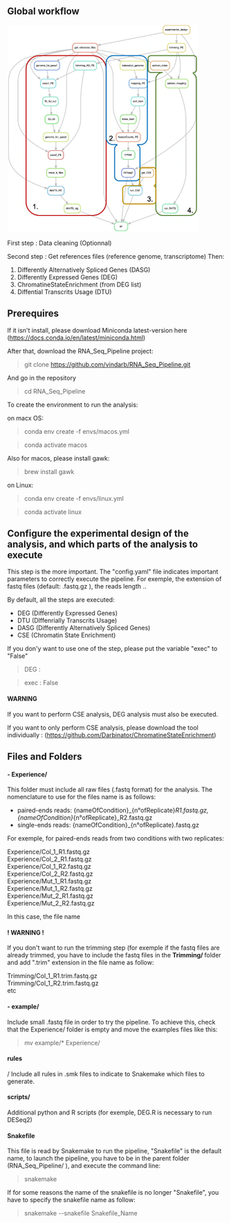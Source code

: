 ## Global workflow 

![alt text](dag.png)

First step : Data cleaning (Optionnal)

Second step : Get references files (reference genome, transcriptome)
Then:
1. Differently Alternatively Spliced Genes (DASG)
2. Differently Expressed Genes (DEG)
3. ChromatineStateEnrichment (from DEG list)
4. Diffential Transcrits Usage (DTU)

## Prerequires

If it isn't install, please download Miniconda latest-version here (https://docs.conda.io/en/latest/miniconda.html)

After that, download the RNA_Seq_Pipeline project:
> git clone https://github.com/vindarb/RNA_Seq_Pipeline.git

And go in the repository 
> cd RNA_Seq_Pipeline 

To create the environment to run the analysis:

on macx OS:
> conda env create -f envs/macos.yml

> conda activate macos

Also for macos, please install gawk:

> brew install gawk

on Linux:
> conda env create -f envs/linux.yml

> conda activate linux

## Configure the experimental design of the analysis, and which parts of the analysis to execute

This step is the more important. 
The "config.yaml" file indicates important parameters to correctly execute the pipeline. For exemple, the extension of fastq files (default: .fastq.gz ), the reads length ..

By default, all the steps are executed:
 - DEG (Differently Expressed Genes)
 - DTU (DIffenrially Transcrits Usage)
 - DASG (Differently Alternatively Spliced Genes)
 - CSE (Chromatin State Enrichment)
 
If you don'y want to use one of the step, please put the variable "exec" to "False"
 > DEG : 

 >  exec : False

#### WARNING 

If you want to perform CSE analysis, DEG analysis must also be executed.

If you want to only perform CSE analysis, please download the tool individually :
(https://github.com/Darbinator/ChromatineStateEnrichment)

## Files and Folders
#### - Experience/ 

This folder must include all raw files (.fastq format) for the analysis. The nomenclature to use for the files name is as follows:
 - paired-ends reads: {nameOfCondition}_{n°ofReplicate}_R1.fastq.gz, {nameOfCondition}_{n°ofReplicate}_R2.fastq.gz
 - single-ends reads: {nameOfCondition}_{n°ofReplicate}.fastq.gz

For exemple, for paired-ends reads from two conditions with two replicates:

Experience/Col_1_R1.fastq.gz <br>
Experience/Col_2_R1.fastq.gz <br>
Experience/Col_1_R2.fastq.gz <br>
Experience/Col_2_R2.fastq.gz <br>
Experience/Mut_1_R1.fastq.gz <br>
Experience/Mut_1_R2.fastq.gz <br>
Experience/Mut_2_R1.fastq.gz <br>
Experience/Mut_2_R2.fastq.gz <br>

In this case, the file name 
#### ! WARNING !

If you don't want to run the trimming step (for exemple if the fastq files are already trimmed, you have to include the fastq files in the <b> Trimming/ </b> folder and add ".trim" extension in the file name as follow:

Trimming/Col_1_R1.trim.fastq.gz <br>
Trimming/Col_1_R2.trim.fastq.gz <br>
etc

#### - example/ 

Include small .fastq file in order to try the pipeline. To achieve this, check that the Experience/ folder is empty and move the examples files like this:

> mv example/* Experience/

#### rules
/
Include all rules in .smk files to indicate to Snakemake which files to generate.

#### scripts/

Additional python and R scripts (for exemple, DEG.R is necessary to run DESeq2)

#### Snakefile 

This file is read by Snakemake to run the pipeline, "Snakefile" is the default name, to launch the pipeline, you have to be in the parent folder (RNA_Seq_Pipeline/ ), and execute the command line:
> snakemake

If for some reasons the name of the snakefile is no longer "Snakefile", you have to specify the snakefile name as follow:
> snakemake --snakefile Snakefile_Name


#
